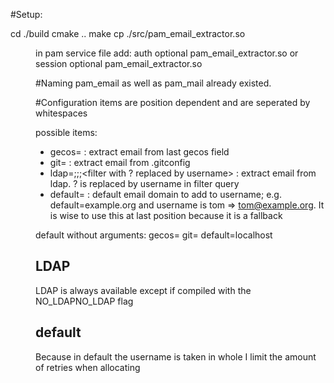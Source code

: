 #Setup:

cd ./build
cmake ..
make
cp ./src/pam_email_extractor.so <dir for pam modules>

in pam service file add:
auth optional pam_email_extractor.so <configuration>
or
session optional pam_email_extractor.so <configuration>

#Naming
pam_email as well as pam_mail already existed.

#Configuration
items are position dependent and are seperated by whitespaces

possible items:
* gecos= : extract email from last gecos field
* git= : extract email from .gitconfig
* ldap=<url>;<dn>;<emailattribute>;<filter with ? replaced by username> : extract email from ldap. ? is replaced by username in filter query
* default=<default email domain> : default email domain to add to username; e.g. default=example.org and username is tom => tom@example.org. It is wise to use this at last position because it is a fallback

default without arguments:
gecos= git= default=localhost

## LDAP
LDAP is always available except if compiled with the NO_LDAPNO_LDAP flag

## default
Because in default the username is taken in whole I limit the amount of retries when allocating
